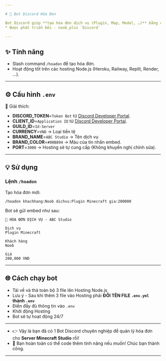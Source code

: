 ```yaml
---

# 📜 Bot Discord Hóa Đơn

Bot Discord giúp **tạo hóa đơn dịch vụ (Plugin, Map, Model, …)** bằng câu lệnh `/hoadon`.
* Được phát triển bởi - noob_plss `Discord`

---
```


## ✨ Tính năng

* Slash command `/hoadon` để tạo hóa đơn.
* Hoạt động tốt trên các hosting Node.js (Heroku, Railway, Replit, Render, …).

---

## ⚙️ Cấu hình `.env`

🔑 Giải thích:

* **DISCORD\_TOKEN**=`Token Bot` từ [Discord Developer Portal](https://discord.com/developers/applications).
* **CLIENT\_ID**=`Application ID` từ [Discord Developer Portal](https://discord.com/developers/applications).
* **GUILD\_ID**=`Id-Server`
* **CURRENCY**=`VND` → Loại tiền tệ
* **BRAND\_NAME**=`ABC Studio` → Tên dịch vụ
* **BRAND\_COLOR**=`#00B894` → Màu của tin nhắn embed.
* **PORT**=`3000` → Hosting sẽ tự cung cấp (Không khuyến nghị chỉnh sửa).

---

## 💡 Sử dụng

### Lệnh `/hoadon`

Tạo hóa đơn mới:

```
/hoadon khachhang:Noob dichvu:Plugin Minecraft gia:200000
```

Bot sẽ gửi embed như sau:

```
📜 HÓA ĐƠN DỊCH VỤ - ABC Studio

Dịch vụ
Plugin Minecraft

Khách hàng
Noob

Giá
200,000 VND
```

---

## 🌐 Cách chạy bot

* Tải về và thả toàn bộ 3 file lên Hosting Node.js
* Lưu ý - Sau khi thêm 3 file vào Hosting phải **ĐỔI TÊN FILE `.env.yml` thành `.env`**
* Điền đầy đủ thông tin vào `.env`
* Khởi động Hosting
* Bot sẽ tự hoạt động 24/7

---

* 👉 Vậy là bạn đã có 1 Bot Discord chuyên nghiệp để quản lý hóa đơn cho **Server Minecraft Studio** rồi!
* 🎐 Bạn hoàn toàn có thể code thêm tính năng nếu muốn! Chúc bạn thành công.

---
